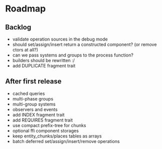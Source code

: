 # Roadmap

## Backlog

- validate operation sources in the debug mode
- should set/assign/insert return a constructed component? (or remove ctors at all?)
- can we pass systems and groups to the process function?
- builders should be rewritten :/
- add DUPLICATE fragment trait

## After first release

- cached queries
- multi-phase groups
- multi-group systems
- observers and events
- add INDEX fragment trait
- add REQUIRES fragment trait
- use compact prefix-tree for chunks
- optional ffi component storages
- keep entity_chunks/places tables as arrays
- batch deferred set/assign/insert/remove operations
